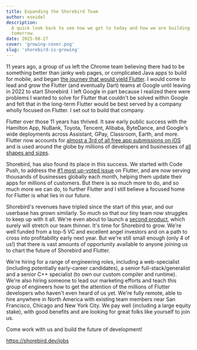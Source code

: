 ```yaml
---
title: Expanding the Shorebird Team
author: eseidel
description:
  A quick look back to see how we got to today and how we are building for
  tomorrow.
date: 2025-08-27
cover: 'growing-cover.png'
slug: 'shorebird-is-growing'
---
```


<!-- cspell:words janky -->

11 years ago, a group of us left the Chrome team believing there had to be
something better than janky web pages, or complicated Java apps to build for
mobile, and began
[the journey that would yield Flutter](https://www.youtube.com/watch?v=xqGAC5QCYuQ).
I would come to lead and grow the Flutter (and eventually Dart) teams at Google
until leaving in 2022 to start Shorebird. I left Google in part because I
realized there were problems I wanted to solve for Flutter that couldn't be
solved within Google and felt that in the long-term Flutter would be best served
by a company wholly focused on Flutter. I set out to build that company.

Flutter over those 11 years has thrived. It saw early public success with the
Hamilton App, NuBank, Toyota, Tencent, Alibaba, ByteDance, and Google's wide
deployments across Assistant, GPay, Classroom, Earth, and more. Flutter now
accounts for
[almost a 3rd of all free app submissions on iOS](https://developers.googleblog.com/en/celebrating-flutters-production-era/)
and is used around the globe by millions of developers and businesses of
[all shapes and sizes](https://flutter.dev/showcase).

Shorebird, has also found its place in this success. We started with Code Push,
to address the
[#1 most up-voted issue](https://github.com/flutter/flutter/issues/14330) on
Flutter, and are now serving thousands of businesses globally each month,
helping them update their apps for millions of customers. But there is so much
more to do, and so much more we can do, to further Flutter and I still believe a
focused home for Flutter is what lies in our future.

Shorebird's revenues have tripled since the start of this year, and our userbase
has grown similarly. So much so that our tiny team now struggles to keep up with
it all. We're even about to launch a
[second product](https://docs.shorebird.dev/ci), which surely will stretch our
team thinner. It's time for Shorebird to grow. We're well funded from a top-5 VC
and excellent angel investors and on a path to cross into profitability early
next year. But we're still small enough (only 4 of us!) that there is vast
amounts of opportunity available to anyone joining us to chart the future of
Shorebird and Flutter.

We're hiring for a range of engineering roles, including a web-specialist
(including potentially early-career candidates), a senior full-stack/generalist
and a senior C++ specialist (to own our custom compiler and runtime). We're also
hiring someone to lead our marketing efforts and teach this group of engineers
how to get the attention of the millions of Flutter developers who haven't even
heard of us yet. We're fully remote, able to hire anywhere in North America with
existing team members near San Francisco, Chicago and New York City. We pay well
(including a large equity stake), with good benefits and are looking for great
folks like yourself to join us.

Come work with us and build the future of development!

https://shorebird.dev/jobs
